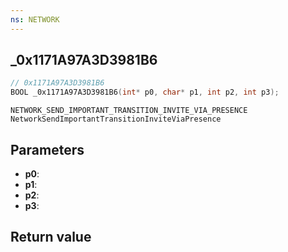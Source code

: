 ```yaml
---
ns: NETWORK
---
```

## _0x1171A97A3D3981B6

```c
// 0x1171A97A3D3981B6
BOOL _0x1171A97A3D3981B6(int* p0, char* p1, int p2, int p3);
```

```
NETWORK_SEND_IMPORTANT_TRANSITION_INVITE_VIA_PRESENCE
NetworkSendImportantTransitionInviteViaPresence
```

## Parameters
* **p0**: 
* **p1**: 
* **p2**: 
* **p3**: 

## Return value

